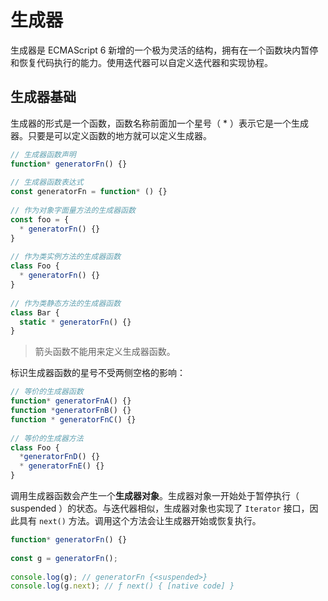 # 生成器

生成器是 ECMAScript 6 新增的一个极为灵活的结构，拥有在一个函数块内暂停和恢复代码执行的能力。使用迭代器可以自定义迭代器和实现协程。

## 生成器基础

生成器的形式是一个函数，函数名称前面加一个星号（ * ）表示它是一个生成器。只要是可以定义函数的地方就可以定义生成器。

``` javascript
// 生成器函数声明
function* generatorFn() {}
 
// 生成器函数表达式
const generatorFn = function* () {}
 
// 作为对象字面量方法的生成器函数
const foo = {
  * generatorFn() {}
}
 
// 作为类实例方法的生成器函数
class Foo {
  * generatorFn() {}
}
 
// 作为类静态方法的生成器函数
class Bar {
  static * generatorFn() {}
}
```

> 箭头函数不能用来定义生成器函数。

标识生成器函数的星号不受两侧空格的影响：

``` javascript
// 等价的生成器函数
function* generatorFnA() {}
function *generatorFnB() {}
function * generatorFnC() {}
 
// 等价的生成器方法
class Foo {
  *generatorFnD() {}
  * generatorFnE() {}
}
```

调用生成器函数会产生一个**生成器对象**。生成器对象一开始处于暂停执行（ suspended ）的状态。与迭代器相似，生成器对象也实现了 `Iterator` 接口，因此具有 `next()` 方法。调用这个方法会让生成器开始或恢复执行。

``` javascript
function* generatorFn() {}
 
const g = generatorFn();
 
console.log(g); // generatorFn {<suspended>}
console.log(g.next); // ƒ next() { [native code] }
```

